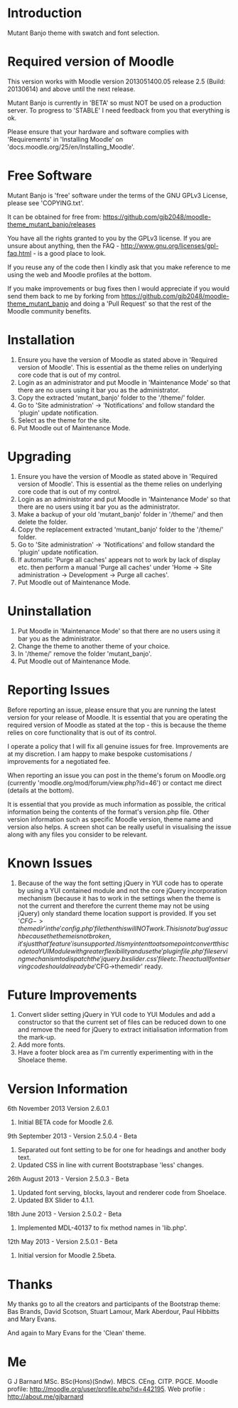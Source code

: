 Introduction
============
Mutant Banjo theme with swatch and font selection.

Required version of Moodle
==========================
This version works with Moodle version 2013051400.05 release 2.5 (Build: 20130614) and above until the next release.

Mutant Banjo is currently in 'BETA' so must NOT be used on a production server.  To progress to 'STABLE' I need feedback from
you that everything is ok.

Please ensure that your hardware and software complies with 'Requirements' in 'Installing Moodle' on
'docs.moodle.org/25/en/Installing_Moodle'.

Free Software
=============
Mutant Banjo is 'free' software under the terms of the GNU GPLv3 License, please see 'COPYING.txt'.

It can be obtained for free from:
https://github.com/gjb2048/moodle-theme_mutant_banjo/releases

You have all the rights granted to you by the GPLv3 license.  If you are unsure about anything, then the
FAQ - http://www.gnu.org/licenses/gpl-faq.html - is a good place to look.

If you reuse any of the code then I kindly ask that you make reference to me using the web and Moodle profiles
at the bottom.

If you make improvements or bug fixes then I would appreciate if you would send them back to me by forking from
https://github.com/gjb2048/moodle-theme_mutant_banjo and doing a 'Pull Request' so that the rest of the
Moodle community benefits.

Installation
============
 1. Ensure you have the version of Moodle as stated above in 'Required version of Moodle'.  This is essential as the
    theme relies on underlying core code that is out of my control.
 2. Login as an administrator and put Moodle in 'Maintenance Mode' so that there are no users using it bar you as the administrator.
 3. Copy the extracted 'mutant_banjo' folder to the '/theme/' folder.
 4. Go to 'Site administration' -> 'Notifications' and follow standard the 'plugin' update notification.
 5. Select as the theme for the site.
 6. Put Moodle out of Maintenance Mode.

Upgrading
=========
 1. Ensure you have the version of Moodle as stated above in 'Required version of Moodle'.  This is essential as the
    theme relies on underlying core code that is out of my control.
 2. Login as an administrator and put Moodle in 'Maintenance Mode' so that there are no users using it bar you as the administrator.
 3. Make a backup of your old 'mutant_banjo' folder in '/theme/' and then delete the folder.
 4. Copy the replacement extracted 'mutant_banjo' folder to the '/theme/' folder.
 5. Go to 'Site administration' -> 'Notifications' and follow standard the 'plugin' update notification.
 6. If automatic 'Purge all caches' appears not to work by lack of display etc. then perform a manual 'Purge all caches'
   under 'Home -> Site administration -> Development -> Purge all caches'.
 7. Put Moodle out of Maintenance Mode.

Uninstallation
==============
 1. Put Moodle in 'Maintenance Mode' so that there are no users using it bar you as the administrator.
 2. Change the theme to another theme of your choice.
 3. In '/theme/' remove the folder 'mutant_banjo'.
 4. Put Moodle out of Maintenance Mode.

Reporting Issues
================
Before reporting an issue, please ensure that you are running the latest version for your release of Moodle.  It is essential
that you are operating the required version of Moodle as stated at the top - this is because the theme relies on core
functionality that is out of its control.

I operate a policy that I will fix all genuine issues for free.  Improvements are at my discretion.  I am happy to make bespoke
customisations / improvements for a negotiated fee. 

When reporting an issue you can post in the theme's forum on Moodle.org (currently 'moodle.org/mod/forum/view.php?id=46')
or contact me direct (details at the bottom).

It is essential that you provide as much information as possible, the critical information being the contents of the format's 
version.php file.  Other version information such as specific Moodle version, theme name and version also helps.  A screen shot
can be really useful in visualising the issue along with any files you consider to be relevant.

Known Issues
============
1.  Because of the way the font setting jQuery in YUI code has to operate by using a YUI contained module and not the core jQuery
    incorporation mechanism (because it has to work in the settings when the theme is not the current and therefore the current
    theme may not be using jQuery) only standard theme location support is provided.  If you set '$CFG->themedir' in the
    'config.php' file then this will NOT work.  This is not a 'bug' as such because the theme is not broken, it's just that
    'feature' is unsupported.  It is my intent to at some point convert this code to a YUI Module with greater flexibility and use
    the 'pluginfile.php' file serving mechanism to dispatch the 'jquery.bxslider.css' file etc.  The actuall font serving code
    should already be '$CFG->themedir' ready.

Future Improvements
===================
1.  Convert slider setting jQuery in YUI code to YUI Modules and add a constructor so that the current set of files can be reduced
    down to one and remove the need for jQuery to extract initialisation information from the mark-up.
2.  Add more fonts.
3.  Have a footer block area as I'm currently experimenting with in the Shoelace theme.

Version Information
===================
6th November 2013 Version 2.6.0.1
  1.  Initial BETA code for Moodle 2.6.

9th September 2013 - Version 2.5.0.4 - Beta
  1.  Separated out font setting to be for one for headings and another body text.
  2.  Updated CSS in line with current Bootstrapbase 'less' changes.

26th August 2013 - Version 2.5.0.3 - Beta
  1.  Updated font serving, blocks, layout and renderer code from Shoelace.
  2.  Updated BX Slider to 4.1.1.

18th June 2013 - Version 2.5.0.2 - Beta
  1.  Implemented MDL-40137 to fix method names in 'lib.php'.

12th May 2013 - Version 2.5.0.1 - Beta
  1.  Initial version for Moodle 2.5beta.

Thanks
======
My thanks go to all the creators and participants of the Bootstrap theme:
Bas Brands, David Scotson, Stuart Lamour, Mark Aberdour, Paul Hibbitts and Mary Evans.

And again to Mary Evans for the 'Clean' theme.

Me
==
G J Barnard MSc. BSc(Hons)(Sndw). MBCS. CEng. CITP. PGCE.
Moodle profile: http://moodle.org/user/profile.php?id=442195.
Web profile   : http://about.me/gjbarnard
